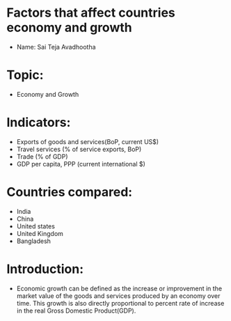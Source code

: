 # Factors that affect countries economy and growth
- Name: Sai Teja Avadhootha
# Topic:
- Economy and Growth
# Indicators:
- Exports of goods and services(BoP, current US$)
- Travel services (% of service exports, BoP)
- Trade (% of GDP)
- GDP per capita, PPP (current international $)
# Countries compared:
- India
- China
- United states
- United Kingdom
- Bangladesh
# Introduction:
- Economic growth can be defined as the increase or improvement in the market value of the goods and services produced by an economy over time. This growth is also directly proportional to percent rate of increase in the real Gross Domestic Product(GDP).
 
